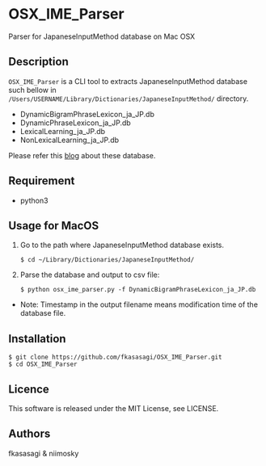 # OSX_IME_Parser

Parser for JapaneseInputMethod database on Mac OSX

## Description

`OSX_IME_Parser` is a CLI tool to extracts JapaneseInputMethod database such bellow in `/Users/USERNAME/Library/Dictionaries/JapaneseInputMethod/` directory.
- DynamicBigramPhraseLexicon_ja_JP.db
- DynamicPhraseLexicon_ja_JP.db
- LexicalLearning_ja_JP.db
- NonLexicalLearning_ja_JP.db

Please refer this [blog](https://blog.hatena.ne.jp/kasasagi_f/padawan-4n6.hatenablog.com/edit?entry=17680117126971800903) about these database.

## Requirement
- python3 
 
## Usage for MacOS
1. Go to the path where JapaneseInputMethod database exists.

   `$ cd ~/Library/Dictionaries/JapaneseInputMethod/`
 
2. Parse the database and output to csv file: 

    `$ python osx_ime_parser.py -f DynamicBigramPhraseLexicon_ja_JP.db`

- Note: Timestamp in the output filename means modification time of the database file.

## Installation
```
$ git clone https://github.com/fkasasagi/OSX_IME_Parser.git
$ cd OSX_IME_Parser
```
## Licence
This software is released under the MIT License, see LICENSE.

## Authors
fkasasagi & niimosky
